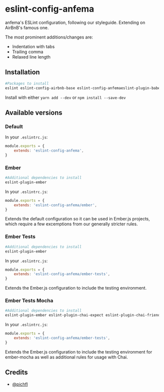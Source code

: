 # eslint-config-anfema

anfema's ESLint configuration, following our styleguide. Extending on AirBnB's famous one.

The most prominent additions/changes are:

- Indentation with tabs
- Trailing comma
- Relaxed line length



## Installation

```sh
#Packages to install
eslint eslint-config-airbnb-base eslint-config-anfemaeslint-plugin-babel eslint-plugin-import babel-eslint
```

Install with either `yarn add --dev` or `npm install --save-dev`



## Available versions

### Default

In your `.eslintrc.js`:

```js
module.exports = {
	extends: 'eslint-config-anfema',
}
```


### Ember

```sh
#Additional dependencies to install
eslint-plugin-ember
```

In your `.eslintrc.js`:

```js
module.exports = {
	extends: 'eslint-config-anfema/ember',
}
```

Extends the default configuration so it can be used in Ember.js projects,
which require a few excemptions from our generally stricter rules.


### Ember Tests

```sh
#Additional dependencies to install
eslint-plugin-ember
```

In your `.eslintrc.js`:

```js
module.exports = {
	extends: 'eslint-config-anfema/ember-tests',
}
```

Extends the Ember.js configuration to include the testing environment.


### Ember Tests Mocha

```sh
#Additional dependencies to install
eslint-plugin-ember eslint-plugin-chai-expect eslint-plugin-chai-friendly
```

In your `.eslintrc.js`:

```js
module.exports = {
	extends: 'eslint-config-anfema/ember-tests',
}
```

Extends the Ember.js configuration to include the testing environment for ember-mocha as well as additional rules 
for usage with Chai.



## Credits

- [@pichfl](https://github.com/pichfl)
